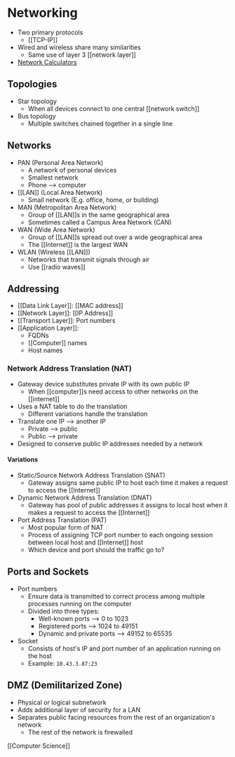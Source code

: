 # Networking

- Two primary protocols
  - [[TCP-IP]]
- Wired and wireless share many similarities
  - Same use of layer 3 [[network layer]]
- [Network Calculators](http://subnetmask.info/)

## Topologies

- Star topology
  - When all devices connect to one central [[network switch]]
- Bus topology
  - Multiple switches chained together in a single line

## Networks

- PAN (Personal Area Network)
  - A network of personal devices
  - Smallest network
  - Phone --> computer
- [[LAN]] (Local Area Network)
  - Small network (E.g. office, home, or building)
- MAN (Metropolitan Area Network)
  - Group of [[LAN]]s in the same geographical area
  - Sometimes called a Campus Area Network (CAN)
- WAN (Wide Area Network)
  - Group of [[LAN]]s spread out over a wide geographical area
  - The [[Internet]] is the largest WAN
- WLAN (Wireless [[LAN]])
  - Networks that transmit signals through air
  - Use [[radio waves]]

## Addressing

- [[Data Link Layer]]: [[MAC address]]
- [[Network Layer]]: [[IP Address]]
- [[Transport Layer]]: Port numbers
- [[Application Layer]]:
  - FQDNs
  - [[Computer]] names
  - Host names

### Network Address Translation (NAT)

- Gateway device substitutes private IP with its own public IP
  - When [[computer]]s need access to other networks on the [[internet]]
- Uses a NAT table to do the translation
  - Different variations handle the translation
- Translate one IP --> another IP
  - Private --> public
  - Public --> private
- Designed to conserve public IP addresses needed by a network

#### Variations

- Static/Source Network Address Translation (SNAT)
  - Gateway assigns same public IP to host each time it makes a request to access the [[Internet]]
- Dynamic Network Address Translation (DNAT)
  - Gateway has pool of public addresses it assigns to local host when it makes a request to access the [[Internet]]
- Port Address Translation (PAT)
  - Most popular form of NAT
  - Process of assigning TCP port number to each ongoing session between local host and [[Internet]] host
  - Which device and port should the traffic go to?

## Ports and Sockets

- Port numbers
  - Ensure data is transmitted to correct process among multiple processes running on the computer
  - Divided into three types:
    - Well-known ports --> 0 to 1023
    - Registered ports --> 1024 to 49151
    - Dynamic and private ports --> 49152 to 65535
- Socket
  - Consists of host's IP and port number of an application running on the host
  - Example: `10.43.3.87:23`

## DMZ (Demilitarized Zone)

- Physical or logical subnetwork
- Adds additional layer of security for a LAN
- Separates public facing resources from the rest of an organization's network
  - The rest of the network is firewalled

[[Computer Science]]

